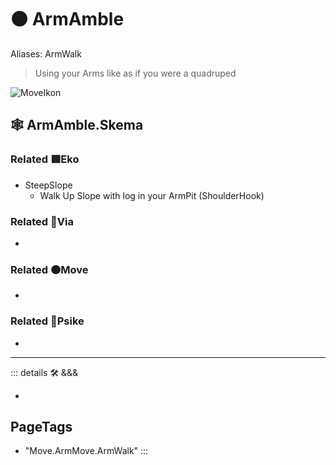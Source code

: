 # 🟠 <move>ArmAmble</move>

Aliases: ArmWalk

> Using your Arms like as if you were a quadruped

![MoveIkon](/Move/Move_Ikon.png)

## 🕸 ArmAmble.Skema

### Related 🟩<eko>Eko</eko>

- SteepSlope
    - Walk Up Slope with log in your ArmPit (ShoulderHook)

### Related 🔻<via>Via</via>

-

### Related 🟠<move>Move</move>

-

### Related 💜<psike>Psike</psike>

-

---

<!-- =================================================== -->
<!-- =================================================== -->
<!-- =================================================== -->
<!-- =================================================== -->
<!-- =================================================== -->
::: details 🛠 <dev>&&&</dev>

-

<h2>PageTags</h2>

- "Move.ArmMove.ArmWalk"
:::
